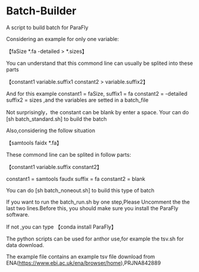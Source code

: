 # Batch-Builder
A  script to build batch for ParaFly

Considering an example for only one variable:

【faSize *.fa -detailed > *.sizes】

You can understand that this commond line can usually be splited into these parts

【constant1 variable.suffix1 constant2 > variable.suffix2】

And for this example constant1 = faSize, suffix1 = fa constant2 = -detailed suffix2 = sizes ,and the variables are setted in a batch_file

Not surprisingly，the constant can be blank by enter a space. Your can do [sh batch_standard.sh] to build the batch

Also,considering the follow situation

【samtools faidx *.fa】

These commond line can be splited in follow parts:

【constant1 variable.suffix constant2】

constant1 = samtools faudx suffix =  fa constant2 = blank

You can do [sh batch_noneout.sh] to build this type of batch

If you want to run the batch_run.sh by one step,Please Uncomment the the last two lines.Before this, you should make sure you install the ParaFly software.
  
  
If not ,you can type 【conda install ParaFly】

The python scripts can be used for anthor use,for example the tsv.sh for data download.

The example file contains an example tsv file download from ENA(https://www.ebi.ac.uk/ena/browser/home),PRJNA842889
